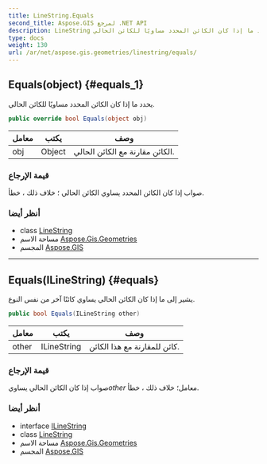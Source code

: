 ```yaml
---
title: LineString.Equals
second_title: Aspose.GIS لمرجع .NET API
description: LineString طريقة. يحدد ما إذا كان الكائن المحدد مساويًا للكائن الحالي.
type: docs
weight: 130
url: /ar/net/aspose.gis.geometries/linestring/equals/
---
```

## Equals(object) {#equals_1}

يحدد ما إذا كان الكائن المحدد مساويًا للكائن الحالي.

```csharp
public override bool Equals(object obj)
```

| معامل | يكتب | وصف |
| --- | --- | --- |
| obj | Object | الكائن مقارنة مع الكائن الحالي. |

### قيمة الإرجاع

صواب إذا كان الكائن المحدد يساوي الكائن الحالي ؛ خلاف ذلك ، خطأ.

### أنظر أيضا

* class [LineString](../)
* مساحة الاسم [Aspose.Gis.Geometries](../../linestring/)
* المجسم [Aspose.GIS](../../../)

---

## Equals(ILineString) {#equals}

يشير إلى ما إذا كان الكائن الحالي يساوي كائنًا آخر من نفس النوع.

```csharp
public bool Equals(ILineString other)
```

| معامل | يكتب | وصف |
| --- | --- | --- |
| other | ILineString | كائن للمقارنة مع هذا الكائن. |

### قيمة الإرجاع

صواب إذا كان الكائن الحالي يساوي*other* معامل؛ خلاف ذلك ، خطأ.

### أنظر أيضا

* interface [ILineString](../../ilinestring/)
* class [LineString](../)
* مساحة الاسم [Aspose.Gis.Geometries](../../linestring/)
* المجسم [Aspose.GIS](../../../)


